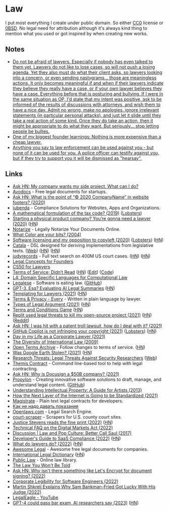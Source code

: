 # Law

I put most everything I create under public domain. So either [CC0](https://creativecommons.org/share-your-work/public-domain/cc0/) license or [0BSD](https://choosealicense.com/licenses/0bsd/). No legal need for attribution although it's always kind thing to mention what you used or got inspired by when creating new works.

## Notes

- [Do not be afraid of lawyers. Especially if nobody has even talked to them yet. Lawyers do not like to lose cases, so will not push a losing agenda. Yet they also must do what their client asks, so lawyers looking into a concern, or even sending nastygrams... those are meaningless actions. It only becomes meaningful if and when if their lawyers indicate they believe they really have a case, or if your own lawyer believes they have a case. Everything before that is posturing and bullying. If I were in the same situation as OP, I'd state that my intent was positive, ask to be informed of the results of discussions with attorneys, and wish them to have a nice day. Admit no wrong, make no apologies, ignore irrelevant statements (in particular personal attacks), and just let it slide until they take a real action of some kind. Once they do take an action, then it might be appropriate to do what they want. But seriously... stop letting people be bullies.](https://news.ycombinator.com/item?id=27424195)
- [One of my biggest founder learnings: Nothing is more expensive than a cheap lawyer.](https://twitter.com/NolanChurch/status/1551961191332777984)
- [Anything you say to law enforcement can be used against you - but none of it can be used for you. A police officer can testify against you, but if they try to support you it will be dismissed as "hearsay".](https://news.ycombinator.com/item?id=33969896)

## Links

- [Ask HN: My company wants my side project. What can I do?](https://news.ycombinator.com/item?id=21786111)
- [Avodocs](https://www.avodocs.com/) - Free legal documents for startups.
- [Ask HN: What is the point of “© 2020 CompanyName” in website footers? (2020)](https://news.ycombinator.com/item?id=23202586)
- [iubenda](https://www.iubenda.com/en/) - Compliance Solutions for Websites, Apps and Organizations.
- [A mathematical formulation of the tax code? (2019)](https://blog.merigoux.fr/en/2019/12/20/taxes-formal-proofs.html) ([Lobsters](https://lobste.rs/s/pfswxd/mathematical_formulation_tax_code))
- [Starting a physical product company? You’re gonna need a lawyer (2020)](https://medium.com/@molson_hart/starting-a-physical-product-company-youre-gonna-need-a-lawyer-13b2eecebc9f) ([HN](https://news.ycombinator.com/item?id=24822800))
- [Notarize](https://www.notarize.com/) - Legally Notarize Your Documents Online.
- [What Color are your bits? (2004)](https://ansuz.sooke.bc.ca/entry/23)
- [Software licensing and my opposition to copyleft (2020)](https://github.com/BurntSushi/notes/blob/master/2020-10-29_licensing-and-copyleft.md) ([Lobsters](https://lobste.rs/s/i7c0a6/software_licensing_my_opposition)) ([HN](https://news.ycombinator.com/item?id=24939162))
- [Catala](https://github.com/CatalaLang/catala) - DSL designed for deriving implementations from legislative texts. ([Web](https://catala-lang.org/)) ([HN](https://news.ycombinator.com/item?id=24948342)) ([HN](https://news.ycombinator.com/item?id=28633122))
- [judyrecords](https://www.judyrecords.com/) - Full text search on 400M US court cases. ([HN](https://news.ycombinator.com/item?id=25150702)) ([HN](https://news.ycombinator.com/item?id=30399881))
- [Legal Concepts for Founders](https://handbook.clerky.com/)
- [CS50 for Lawyers](https://online-learning.harvard.edu/course/cs50-lawyers)
- [Terms of Service; Didn’t Read](https://tosdr.org/) ([HN](https://news.ycombinator.com/item?id=25714093)) ([Edit](https://edit.tosdr.org/)) ([Code](https://github.com/tosdr/edit.tosdr.org))
- [L4: Domain Specific Languages for Computational Law](https://github.com/smucclaw/dsl)
- [Legalese](https://legalese.com/) - Software is eating law. ([GitHub](https://github.com/legalese))
- [GPT-3, Esq? Evaluating AI Legal Summaries](http://www.davidvictorrodriguez.com/uploads/2/6/4/2/26420847/gpt-3_esq_-_evaluating_ai_legal_summaries.pdf) ([HN](https://news.ycombinator.com/item?id=26183114))
- [Templating for Lawyers (2021)](https://writing.kemitchell.com/2021/03/13/Templating-for-Lawyers.html) ([HN](https://news.ycombinator.com/item?id=26448618))
- [Terms & Privacy - Every](https://every.to/legal) - Written in plain language by lawyer.
- [Types of Legal Argument (2021)](https://philosophicaldisquisitions.blogspot.com/2021/03/understanding-legal-argument-1-five.html) ([HN](https://news.ycombinator.com/item?id=26952429))
- [Terms and Conditions Game](https://termsandconditions.game/) ([HN](https://news.ycombinator.com/item?id=27191795))
- [Replit used legal threats to kill my open-source project (2021)](https://intuitiveexplanations.com/tech/replit/) ([HN](https://news.ycombinator.com/item?id=27424195)) ([Reddit](https://www.reddit.com/r/programming/comments/nulyx0/how_replit_used_legal_threats_to_kill_my/))
- [Ask HN: I was hit with a patent troll lawsuit, how do I deal with it? (2021)](https://news.ycombinator.com/item?id=27579693)
- [GitHub Copilot is not infringing your copyright (2021)](https://juliareda.eu/2021/07/github-copilot-is-not-infringing-your-copyright/) ([Lobsters](https://lobste.rs/s/bmdesp/github_copilot_is_not_infringing_your)) ([HN](https://news.ycombinator.com/item?id=27736650))
- [Day in my Life as a Corporate Lawyer (2021)](https://www.youtube.com/watch?v=HjZ9U9DGqW8)
- [The Diversity of International Law (2009)](https://brill.com/view/title/18005)
- [Open Terms Archive](https://www.opentermsarchive.org/en) - Follow changes to terms of service. ([HN](https://news.ycombinator.com/item?id=28006249))
- [Was Google Earth Stolen? (2021)](https://avibarzeev.medium.com/was-google-earth-stolen-7d1b821e589b) ([HN](https://news.ycombinator.com/item?id=28913378))
- [Research Threats: Legal Threats Against Security Researchers](https://github.com/disclose/research-threats) ([Web](https://threats.disclose.io/))
- [Themis Contract](https://github.com/informalsystems/themis-contract) - Command line-based tool to help with legal contracting.
- [Ask HN: Why is Docusign a $50B company? (2021)](https://news.ycombinator.com/item?id=29363897)
- [Propylon](https://propylon.com/) - Creating innovative software solutions to draft, manage, and understand legal content. ([GitHub](https://github.com/propylon))
- [Understanding Intellectual Property: A Guide for Artists (2013)](https://digitalcommons.liberty.edu/cgi/viewcontent.cgi?article=1138&context=lu_law_review)
- [How the Next Layer of the Internet is Going to be Standardized (2021)](https://www.mnot.net/blog/2021/06/21/standards-competition-governance)
- [Magistrate](https://magistrate.khanna.law/) - Plain text legal contracts for developers.
- [Как не надо давать показания](http://www.apn-spb.ru/opinions/print13278.htm)
- [Openlaws.com](https://openlaws.com/) - Legal Search Engine.
- [court-scraper](https://github.com/biglocalnews/court-scraper) - Scrapers for U.S. county court sites.
- [Justice Stevens reads the fine print (2022)](https://matthewbutterick.com/chron/justice-stevens-reads-the-fine-print.html) ([HN](https://news.ycombinator.com/item?id=30838572))
- [Technical FAQ on the Digital Markets Act (2022)](https://matrix.org/blog/2022/03/30/technical-faq-on-the-digital-markets-act)
- [Discussion | Law and Pop Culture: Better Call Saul (2017)](https://www.youtube.com/watch?v=nAspHeyHyiQ)
- [Developer's Guide to SaaS Compliance (2022)](https://www.courier.com/blog/the-developers-guide-to-saas-compliance/) ([HN](https://news.ycombinator.com/item?id=31728693))
- [What do lawyers do? (2022)](https://nihal.bearblog.dev/what-do-lawyers-do/) ([HN](https://news.ycombinator.com/item?id=31959666))
- [Awesome Legal](https://github.com/ankane/awesome-legal) - Awesome free legal documents for companies.
- [International Legal Dictionary](https://www.public.law/dictionary) ([HN](https://news.ycombinator.com/item?id=32301534))
- [Public.Law](https://www.public.law/) - Online law library.
- [The Law You Won't Be Told](https://www.youtube.com/watch?v=uqH_Y1TupoQ)
- [Ask HN: Why isn't there something like Let's Encrypt for document signing? (2022)](https://news.ycombinator.com/item?id=33921115)
- [Corporate Legibility for Software Engineers (2022)](https://matt.blwt.io/post/corporate-legibility-for-engineers/)
- [Martin Shkreli Explains Why Sam Bankman-Fried Got Lucky With His Judge (2022)](https://www.youtube.com/watch?v=9B13IUpGWqg)
- [LegalEagle - YouTube](https://www.youtube.com/@LegalEagle/videos)
- [GPT-4 could pass bar exam, AI researchers say (2023)](https://the-decoder.com/gpt-4-could-pass-bar-exam-ai-researchers-say/) ([HN](https://news.ycombinator.com/item?id=34231083#34232696))
